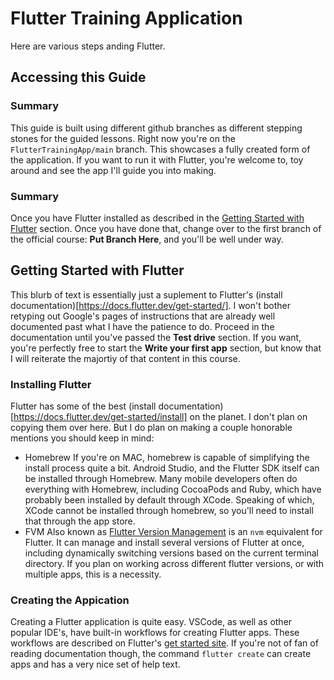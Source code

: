 # Flutter Training Application

Here are various steps anding Flutter.

## Accessing this Guide

### Summary

This guide is built using different github branches as different stepping stones for the guided lessons. Right now you're on the `FlutterTrainingApp/main` branch. This showcases a fully created form of the application. If you want to run it with Flutter, you're welcome to, toy around and see the app I'll guide you into making.

### Summary

Once you have Flutter installed as described in the [Getting Started with Flutter](#getting-started-with-flutter) section. Once you have done that, change over to the first branch of the official course: **Put Branch Here**, and you'll be well under way.

## Getting Started with Flutter

This blurb of text is essentially just a suplement to Flutter's (install documentation)[https://docs.flutter.dev/get-started/]. I won't bother retyping out Google's pages of instructions that are already well documented past what I have the patience to do. Proceed in the documentation until you've passed the **Test drive** section. If you want, you're perfectly free to start the **Write your first app** section, but know that I will reiterate the majortiy of that content in this course.

### Installing Flutter

Flutter has some of the best (install documentation)[https://docs.flutter.dev/get-started/install] on the planet. I don't plan on copying them over here. But I do plan on making a couple honorable mentions you should keep in mind:

-   Homebrew
    If you're on MAC, homebrew is capable of simplifying the install process quite a bit. Android Studio, and the Flutter SDK itself can be installed through Homebrew. Many mobile developers often do everything with Homebrew, including CocoaPods and Ruby, which have probably been installed by default through XCode. Speaking of which, XCode cannot be installed through homebrew, so you'll need to install that through the app store.
- FVM
    Also known as [Flutter Version Management](https://fvm.app/) is an `nvm` equivalent for Flutter. It can manage and install several versions of Flutter at once, including dynamically switching versions based on the current terminal directory. If you plan on working across different flutter versions, or with multiple apps, this is a necessity.

### Creating the Appication

Creating a Flutter application is quite easy. VSCode, as well as other popular IDE's, have built-in workflows for creating Flutter apps. These workflows are described on Flutter's [get started site](https://docs.flutter.dev/get-started/test-drive). If you're not of fan of reading documentation though, the command `flutter create` can create apps and has a very nice set of help text.